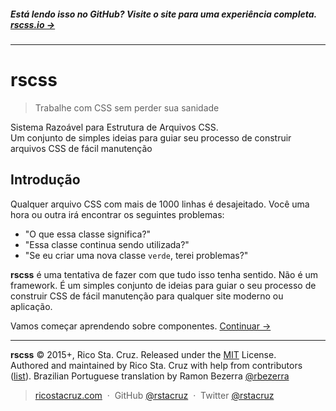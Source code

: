 ##### Está lendo isso no GitHub? Visite o site para uma experiência completa. **[rscss.io →](http://rscss.io)**
<!-- {h5: style='display:none'} -->

----
<!-- {hr: style='display:none'} -->

# rscss

<!-- {h1:.massive-header.-with-tagline} -->

> Trabalhe com CSS sem perder sua sanidade

Sistema Razoável para Estrutura de Arquivos CSS.<br>
Um conjunto de simples ideias para guiar seu processo de construir arquivos CSS de fácil manutenção

Introdução
------------

Qualquer arquivo CSS com mais de 1000 linhas é desajeitado. Você uma hora ou outra irá encontrar os seguintes problemas:

* "O que essa classe significa?"
* "Essa classe continua sendo utilizada?"
* "Se eu criar uma nova classe `verde`, terei problemas?"

**rscss** é uma tentativa de fazer com que tudo isso tenha sentido. Não é um framework. É um simples conjunto de ideias para guiar o seu processo de construir CSS de fácil manutenção para qualquer site moderno ou aplicação.

Vamos começar aprendendo sobre componentes.
[Continuar →](docs/components.md)
<!-- {p:.pull-box} -->

----
<!-- {hr: style='display:none'} -->

**rscss** © 2015+, Rico Sta. Cruz. Released under the [MIT] License.<br>
Authored and maintained by Rico Sta. Cruz with help from contributors ([list][contributors]). Brazilian Portuguese translation by Ramon Bezerra [@rbezerra](https://github.com/rbezerra)
<!-- {p: style='display:none'} -->

> [ricostacruz.com](http://ricostacruz.com) &nbsp;&middot;&nbsp;
> GitHub [@rstacruz](https://github.com/rstacruz) &nbsp;&middot;&nbsp;
> Twitter [@rstacruz](https://twitter.com/rstacruz)
<!-- {blockquote: style='display:none'} -->

[MIT]: http://mit-license.org/
[contributors]: http://github.com/rstacruz/rscss/contributors
